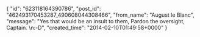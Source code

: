  {
   "id": "623118164390786",
   "post_id": "462493170453287_490608044308466",
   "from_name": "August le Blanc",
   "message": "Yes that would be an insult to them, Pardon the oversight, Captain.  \n:-D",
   "created_time": "2014-02-10T01:49:58+0000"
 }
